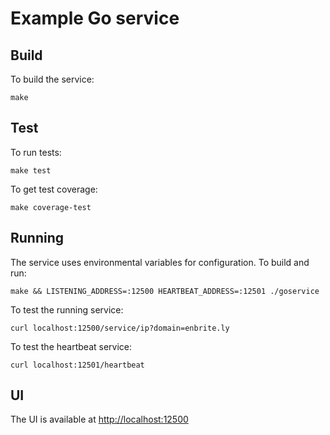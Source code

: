 # Example Go service

## Build
To build the service:
```
make
```

## Test
To run tests:
```
make test
```
To get test coverage:
```
make coverage-test
```

## Running
The service uses environmental variables for configuration. To build and run:
```
make && LISTENING_ADDRESS=:12500 HEARTBEAT_ADDRESS=:12501 ./goservice
```

To test the running service:
```
curl localhost:12500/service/ip?domain=enbrite.ly
```

To test the heartbeat service:
```
curl localhost:12501/heartbeat
```

## UI
The UI is available at [http://localhost:12500](http://localhost:12500)


